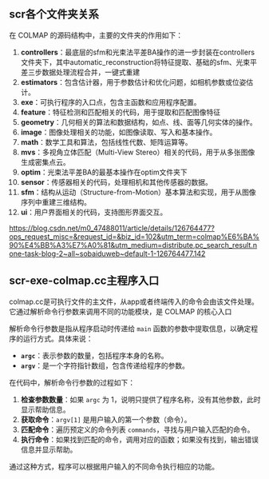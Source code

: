 ## scr各个文件夹关系

在 COLMAP 的源码结构中，主要的文件夹的作用如下：

1. **controllers**：最底层的sfm和光束法平差BA操作的进一步封装在controllers文件夹下，其中automatic_reconstruction将特征提取、基础的sfm、光束平差三步数据处理流程合并，一键式重建
2. **estimators**：包含估计器，用于参数估计和优化问题，如相机参数或位姿估计。
3. **exe**：可执行程序的入口点，包含主函数和应用程序配置。
4. **feature**：特征检测和匹配相关的代码，用于提取和匹配图像特征
5. **geometry**：几何相关的算法和数据结构，如点、线、面等几何实体的操作。
6. **image**：图像处理相关的功能，如图像读取、写入和基本操作。
7. **math**：数学工具和算法，包括线性代数、矩阵运算等。
8. **mvs**：多视角立体匹配（Multi-View Stereo）相关的代码，用于从多张图像生成密集点云。
9. **optim**：光束法平差BA的最基本操作在optim文件夹下
10. **sensor**：传感器相关的代码，处理相机和其他传感器的数据。
11. **sfm**：结构从运动（Structure-from-Motion）基本算法和实现，用于从图像序列中重建三维结构。
12. **ui**：用户界面相关的代码，支持图形界面交互。



https://blog.csdn.net/m0_47488011/article/details/126764477?ops_request_misc=&request_id=&biz_id=102&utm_term=colmap%E6%BA%90%E4%BB%A3%E7%A0%81&utm_medium=distribute.pc_search_result.none-task-blog-2~all~sobaiduweb~default-1-126764477.142





## scr-exe-colmap.cc主程序入口

colmap.cc是可执行文件的主文件，从app或者终端传入的命令会由该文件处理。它通过解析命令行参数来调用不同的功能模块，是 COLMAP 的核心入口



解析命令行参数是指从程序启动时传递给 `main` 函数的参数中提取信息，以确定程序的运行方式。具体来说：

- **`argc`**：表示参数的数量，包括程序本身的名称。
- **`argv`**：是一个字符指针数组，包含传递给程序的参数。

在代码中，解析命令行参数的过程如下：

1. **检查参数数量**：如果 `argc` 为 1，说明只提供了程序名称，没有其他参数，此时显示帮助信息。
2. **获取命令**：`argv[1]` 是用户输入的第一个参数（命令）。
3. **匹配命令**：遍历预定义的命令列表 `commands`，寻找与用户输入匹配的命令。
4. **执行命令**：如果找到匹配的命令，调用对应的函数；如果没有找到，输出错误信息并显示帮助。

通过这种方式，程序可以根据用户输入的不同命令执行相应的功能。

















